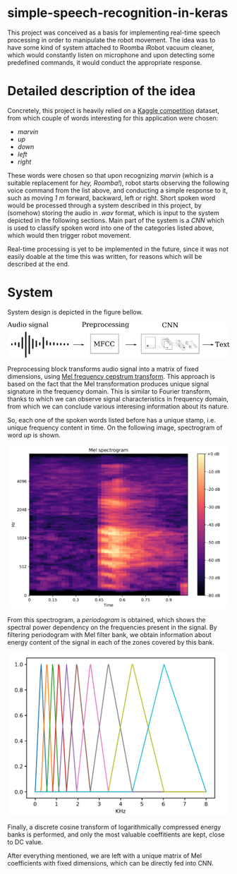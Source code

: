 # simple-speech-recognition-in-keras
This project was conceived as a basis for implementing real-time speech processing in order to manipulate the robot movement.
The idea was to have some kind of system attached to Roomba iRobot vacuum cleaner, which would constantly listen on microphone and upon detecting some predefined commands, it would conduct the appropriate response.

# Detailed description of the idea
Concretely, this project is heavily relied on a [Kaggle competition](https://www.kaggle.com/c/tensorflow-speech-recognition-challenge) dataset, from which couple of words interesting for this application were chosen:

   * _marvin_
   * _up_
   * _down_
   * _left_
   * _right_
   
These words were chosen so that upon recognizing _marvin_ (which is a suitable replacement for _hey, Roomba!_), robot starts observing the following voice command from the list above, and conducting a simple response to it, such as moving _1 m_ forward, backward, left or right.
Short spoken word would be processed through a system described in this project, by (somehow) storing the audio in _.wav_ format, which is input to the system depicted in the following sections. Main part of the system is a _CNN_ which is used to classify spoken word into one of the categories listed above, which would then trigger robot movement.

Real-time processing is yet to be implemented in the future, since it was not easily doable at the time this was written, for reasons which will be described at the end.

# System
System design is depicted in the figure bellow.

<p align="center">
          <img width=600 src="/images/system.png">
</p>

Preprocessing block transforms audio signal into a matrix of fixed dimensions, using [Mel frequency cepstrum transform](http://practicalcryptography.com/miscellaneous/machine-learning/guide-mel-frequency-cepstral-coefficients-mfccs/). This approach is based on the fact that the Mel transformation produces unique signal signature in the frequency domain. This is similar to Fourier transform, thanks to which we can observe signal characteristics in frequency domain, from which we can conclude various interesing information about its nature.

So, each one of the spoken words listed before has a unique stamp, i.e. unique frequency content in time. On the following image, spectrogram of word _up_ is shown.

<p align="center">
          <img src="/images/melspectrogram.png">
</p>

From this spectrogram, a _periodogram_ is obtained, which shows the spectral power dependency on the frequencies present in the signal. By filtering periodogram with Mel filter bank, we obtain information about energy content of the signal in each of the zones covered by this bank.

<p align="center">
          <img src="/images/melbank.png">
</p>

Finally, a discrete cosine transform of logarithmically compressed energy banks is performed, and only the most valuable coeffitients are kept, close to DC value.

After everything mentioned, we are left with a unique matrix of Mel coefficients with fixed dimensions, which can be directly fed into CNN.
